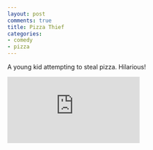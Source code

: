 ```yaml
---
layout: post
comments: true
title: Pizza Thief
categories:
- comedy
- pizza
---
```


A young kid attempting to steal pizza. Hilarious!

<iframe src="http://www.youtube.com/embed/k53_7isTRDI" frameborder="0" allowfullscreen></iframe>

